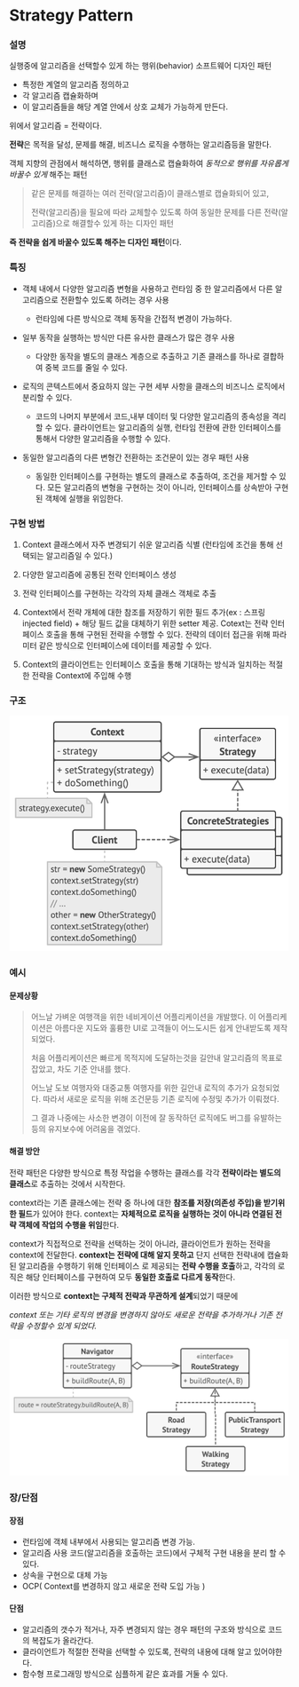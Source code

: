 Strategy Pattern
================

### 설명

실행중에 알고리즘을 선택할수 있게 하는 행위(behavior) 소프트웨어 디자인 패턴

- 특정한 계열의 알고리즘 정의하고
- 각 알고리즘 캡슐화하며
- 이 알고리즘들을 해당 계열 안에서 상호 교체가 가능하게 만든다.

위에서 알고리즘 = 전략이다.

**전략**은 목적을 달성, 문제를 해결, 비즈니스 로직을 수행하는 알고리즘등을 말한다.

객체 지향의 관점에서 해석하면, 행위를 클래스로 캡슐화하여 *동적으로 행위를 자유롭게 바꿀수 있게* 해주는 패턴

> 같은 문제를 해결하는 여러 전략(알고리즘)이 클래스별로 캡슐화되어 있고,
>
> 전략(알고리즘)을 필요에 따라 교체할수 있도록 하여 동일한 문제를 다른 전략(알고리즘)으로 해결할수 있게 하는 디자인 패턴

**즉 전략을 쉽게 바꿀수 있도록 해주는 디자인 패턴**이다.

### 특징

- 객체 내에서 다양한 알고리즘 변형을 사용하고 런타임 중 한 알고리즘에서 다른 알고리즘으로 전환할수 있도록 하려는 경우 사용
  - 런타임에 다른 방식으로 객체 동작을 간접적 변경이 가능하다.
  

- 일부 동작을 실행하는 방식만 다른 유사한 클래스가 많은 경우 사용
  - 다양한 동작을 별도의 클래스 계층으로 추출하고 기존 클래스를 하나로 결합하여 중복 코드를 줄일 수 있다.
  
- 로직의 콘텍스트에서 중요하지 않는 구현 세부 사항을 클래스의 비즈니스 로직에서 분리할 수 있다.
  - 코드의 나머지 부분에서 코드,내부 데이터 및 다양한 알고리즘의 종속성을 격리할 수 있다. 클라이언트는 알고리즘의 실행, 런타임 전환에 관한 인터페이스를 통해서 다양한 알고리즘을 수행할 수 있다. 

- 동일한 알고리즘의 다른 변형간 전환하는 조건문이 있는 경우 패턴 사용
  - 동일한 인터페이스를 구현하는 별도의 클래스로 추출하여, 조건을 제거할 수 있다. 모든 알고리즘의 변형을 구현하는 것이 아니라, 인터페이스를 상속받아 구현된 객체에 실행을 위임한다.

### 구현 방법
1. Context 클래스에서 자주 변경되기 쉬운 알고리즘 식별 (런타임에 조건을 통해 선택되는 알고리즘일 수 있다.)



2. 다양한 알고리즘에 공통된 전략 인터페이스 생성 


3. 전략 인터페이스를 구현하는 각각의 자체 클래스 객체로 추출


4. Context에서 전략 개체에 대한 참조를 저장하기 위한 필드 추가(ex : 스프링 injected field) + 해당 필드 값을 대체하기 위한 setter 제공. Cotext는 전략 인터페이스 호출을 통해 구현된 전략을 수행할 수 있다. 전략의 데이터 접근을 위해 파라미터 같은 방식으로 인터페이스에 데이터를 제공할 수 있다.


5. Context의 클라이언트는 인터페이스 호출을 통해 기대하는 방식과 일치하는 적절한 전략을 Context에 주입해 수행 


### 구조
![전략 패턴](../../../../../resources/image/strategy3.png)



### 예시

#### 문제상황 
>   어느날 가벼운 여행객을 위한 네비게이션 어플리케이션을 개발했다. 
이 어플리케이션은 아름다운 지도와 훌륭한 UI로 고객들이 어느도시든 쉽게 안내받도록 제작되었다.
> 
> 처음 어플리케이션은 빠르게 목적지에 도달하는것을 길안내 알고리즘의 목표로 잡았고, 차도 기준 안내를 했다.
> 
>어느날 도보 여행자와 대중교통 여행자를 위한 길안내 로직의 추가가 요청되었다. 따라서 새로운 로직을 위해 조건문등 기존 로직에 수정및 추가가 이뤄졌다.
> 
> 그 결과 나중에는 사소한 변경이 이전에 잘 동작하던 로직에도 버그를 유발하는 등의 유지보수에 어려움을 겪었다.
 

#### 해결 방안 
전략 패턴은 다양한 방식으로 특정 작업을 수행하는 클래스를 각각 **전략이라는 별도의 클래스**로 
추출하는 것에서 시작한다.

context라는 기존 클래스에는 전략 중 하나에 대한 **참조를 저장(의존성 주입)을 받기위한 필드**가 있어야 한다.
context는 **자체적으로 로직을 실행하는 것이 아니라 연결된 전략 객체에 작업의 수행을 위임**한다.

context가 직접적으로 전략을 선택하는 것이 아니라, 클라이언트가 원하는 전략을 context에 전달한다.
**context는 전략에 대해 알지 못하고** 단지 선택한 전략내에 캡슐화된 알고리즘을 수행하기 위해 인터페이스
로 제공되는 **전략 수행을 호출**하고, 각각의 로직은 해당 인터페이스를 구현하여 모두 **동일한 호출로 다르게 동작**한다.

이러한 방식으로 **context는 구체적 전략과 무관하게 설계**되었기 때문에 

_context 또는
기타 로직의 변경을 변경하지 않아도 새로운 전략을 추가하거나 기존 전략을 수정할수 있게 되었다._

![전략 패턴](../../../../../resources/image/strategy2.png) 

### 장/단점

#### 장점
- 런타임에 객체 내부에서 사용되는 알고리즘 변경 가능.
- 알고리즘 사용 코드(알고리즘을 호출하는 코드)에서 구체적 구현 내용을 분리 할 수 있다.
- 상속을 구현으로 대체 가능
- OCP( Context를 변경하지 않고 새로운 전략 도입 가능 )

#### 단점
- 알고리즘의 갯수가 적거나, 자주 변경되지 않는 경우 패턴의 구조와 방식으로 코드의 복잡도가 올라간다.
- 클라이언트가 적절한 전략을 선택할 수 있도록, 전략의 내용에 대해 알고 있어야한다.
- 함수형 프로그래밍 방식으로 심플하게 같은 효과를 거둘 수 있다.
